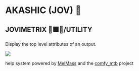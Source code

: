 
# AKASHIC (JOV) 📓
## JOVIMETRIX 🔺🟩🔵/UTILITY
<p>Display the top level attributes of an output.</p>

![](https://raw.githubusercontent.com/Amorano/Jovimetrix-examples/master/node/AKASHIC/AKASHIC.gif)

help system powered by [MelMass](https://github.com/melMass) and the [comfy_mtb](https://github.com/melMass/comfy_mtb) project